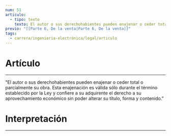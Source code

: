 ```yaml
---
num: 51
articulo:
  - tipo: texto
    texto: El autor o sus derechohabientes pueden enajenar o ceder total o parcialmente su obra. Esta enajenación es válida sólo durante el término establecido por la Ley y confiere a su adquirente el derecho a su aprovechamiento económico sin poder alterar su título, forma y contenido.
previo: "[[Parte 6, De la venta|Parte 6, De la venta]]"
tags:
  - carrera/ingeniería-electrónica/legal/articulo
---
```

# Artículo
---
"El autor o sus derechohabientes pueden enajenar o ceder total o parcialmente su obra. Esta enajenación es válida sólo durante el término establecido por la Ley y confiere a su adquirente el derecho a su aprovechamiento económico sin poder alterar su título, forma y contenido."

# Interpretación
---
